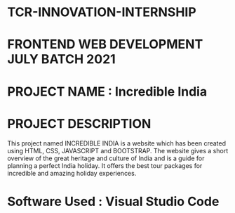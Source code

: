 # TCR-INNOVATION-INTERNSHIP
# FRONTEND WEB DEVELOPMENT JULY BATCH 2021
# PROJECT NAME : Incredible India
# PROJECT DESCRIPTION
This project named INCREDIBLE INDIA is a website which has been created using HTML, CSS, JAVASCRIPT and BOOTSTRAP. 
The website gives a short overview of the great heritage and culture of India and is a guide for planning a perfect India holiday. It offers the best tour packages for incredible and amazing holiday experiences.
# Software Used : Visual Studio Code
